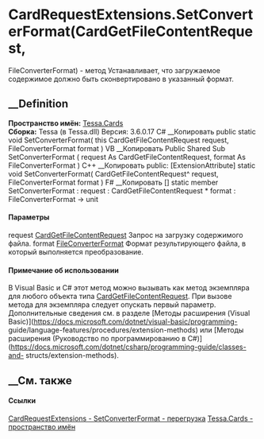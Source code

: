 # CardRequestExtensions.SetConverterFormat(CardGetFileContentRequest,
FileConverterFormat) - метод
Устанавливает, что загружаемое содержимое должно быть сконвертировано в
указанный формат.
## __Definition
 **Пространство имён:** [Tessa.Cards](N_Tessa_Cards.htm)  
 **Сборка:** Tessa (в Tessa.dll) Версия: 3.6.0.17
C# __Копировать
     public static void SetConverterFormat(
    	this CardGetFileContentRequest request,
    	FileConverterFormat format
    )
VB __Копировать
    <ExtensionAttribute>
    Public Shared Sub SetConverterFormat ( 
    	request As CardGetFileContentRequest,
    	format As FileConverterFormat
    )
C++ __Копировать
     public:
    [ExtensionAttribute]
    static void SetConverterFormat(
    	CardGetFileContentRequest^ request, 
    	FileConverterFormat format
    )
F# __Копировать
     [<ExtensionAttribute>]
    static member SetConverterFormat : 
            request : CardGetFileContentRequest * 
            format : FileConverterFormat -> unit 
#### Параметры
request
[CardGetFileContentRequest](T_Tessa_Cards_CardGetFileContentRequest.htm)
    Запрос на загрузку содержимого файла.
format [FileConverterFormat](T_Tessa_FileConverters_FileConverterFormat.htm)
    Формат результирующего файла, в который выполняется преобразование.
#### Примечание об использовании
В Visual Basic и C# этот метод можно вызывать как метод экземпляра для любого
объекта типа
[CardGetFileContentRequest](T_Tessa_Cards_CardGetFileContentRequest.htm). При
вызове метода для экземпляра следует опускать первый параметр. Дополнительные
сведения см. в разделе [Методы расширения (Visual
Basic)](https://docs.microsoft.com/dotnet/visual-basic/programming-
guide/language-features/procedures/extension-methods) или [Методы расширения
(Руководство по программированию в
C#)](https://docs.microsoft.com/dotnet/csharp/programming-guide/classes-and-
structs/extension-methods).
##  __См. также
#### Ссылки
[CardRequestExtensions - ](T_Tessa_Cards_CardRequestExtensions.htm)
[SetConverterFormat -
перегрузка](Overload_Tessa_Cards_CardRequestExtensions_SetConverterFormat.htm)
[Tessa.Cards - пространство имён](N_Tessa_Cards.htm)
